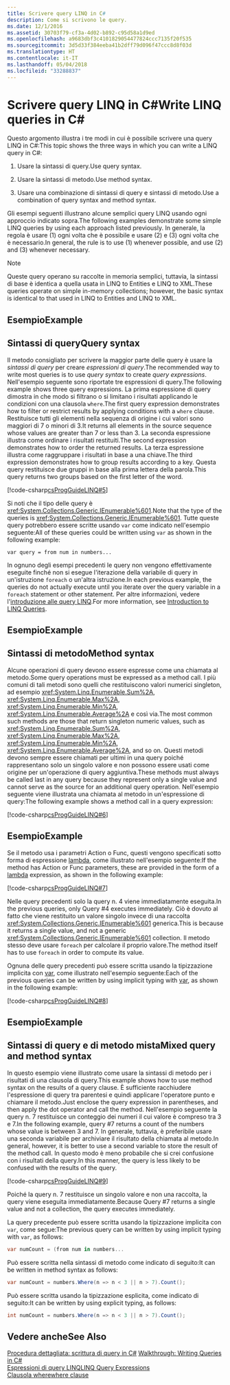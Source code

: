 ```yaml
---
title: Scrivere query LINQ in C#
description: Come si scrivono le query.
ms.date: 12/1/2016
ms.assetid: 30703f79-cf3a-4d02-b892-c95d58a1d9ed
ms.openlocfilehash: a9683dbf3c4101829054477824ccc7135f20f535
ms.sourcegitcommit: 3d5d33f384eeba41b2dff79d096f47ccc8d8f03d
ms.translationtype: HT
ms.contentlocale: it-IT
ms.lasthandoff: 05/04/2018
ms.locfileid: "33288837"
---
```

# <a name="write-linq-queries-in-c"></a><span data-ttu-id="f14fd-103">Scrivere query LINQ in C#</span><span class="sxs-lookup"><span data-stu-id="f14fd-103">Write LINQ queries in C#</span></span>

<span data-ttu-id="f14fd-104">Questo argomento illustra i tre modi in cui è possibile scrivere una query LINQ in C#:</span><span class="sxs-lookup"><span data-stu-id="f14fd-104">This topic shows the three ways in which you can write a LINQ query in C#:</span></span>  
  
1.  <span data-ttu-id="f14fd-105">Usare la sintassi di query.</span><span class="sxs-lookup"><span data-stu-id="f14fd-105">Use query syntax.</span></span>  
  
2.  <span data-ttu-id="f14fd-106">Usare la sintassi di metodo.</span><span class="sxs-lookup"><span data-stu-id="f14fd-106">Use method syntax.</span></span>  
  
3.  <span data-ttu-id="f14fd-107">Usare una combinazione di sintassi di query e sintassi di metodo.</span><span class="sxs-lookup"><span data-stu-id="f14fd-107">Use a combination of query syntax and method syntax.</span></span>  
  
 <span data-ttu-id="f14fd-108">Gli esempi seguenti illustrano alcune semplici query LINQ usando ogni approccio indicato sopra.</span><span class="sxs-lookup"><span data-stu-id="f14fd-108">The following examples demonstrate some simple LINQ queries by using each approach listed previously.</span></span> <span data-ttu-id="f14fd-109">In generale, la regola è usare (1) ogni volta che è possibile e usare (2) e (3) ogni volta che è necessario.</span><span class="sxs-lookup"><span data-stu-id="f14fd-109">In general, the rule is to use (1) whenever possible, and use (2) and (3) whenever necessary.</span></span>  
  
> [!NOTE]
>  <span data-ttu-id="f14fd-110">Queste query operano su raccolte in memoria semplici, tuttavia, la sintassi di base è identica a quella usata in LINQ to Entities e LINQ to XML.</span><span class="sxs-lookup"><span data-stu-id="f14fd-110">These queries operate on simple in-memory collections; however, the basic syntax is identical to that used in LINQ to Entities and LINQ to XML.</span></span>  
  
## <a name="example"></a><span data-ttu-id="f14fd-111">Esempio</span><span class="sxs-lookup"><span data-stu-id="f14fd-111">Example</span></span>  
  
## <a name="query-syntax"></a><span data-ttu-id="f14fd-112">Sintassi di query</span><span class="sxs-lookup"><span data-stu-id="f14fd-112">Query syntax</span></span>  
 <span data-ttu-id="f14fd-113">Il metodo consigliato per scrivere la maggior parte delle query è usare la *sintassi di query* per creare *espressioni di query*.</span><span class="sxs-lookup"><span data-stu-id="f14fd-113">The recommended way to write most queries is to use *query syntax* to create *query expressions*.</span></span> <span data-ttu-id="f14fd-114">Nell'esempio seguente sono riportate tre espressioni di query.</span><span class="sxs-lookup"><span data-stu-id="f14fd-114">The following example shows three query expressions.</span></span> <span data-ttu-id="f14fd-115">La prima espressione di query dimostra in che modo si filtrano o si limitano i risultati applicando le condizioni con una clausola `where`.</span><span class="sxs-lookup"><span data-stu-id="f14fd-115">The first query expression demonstrates how to filter or restrict results by applying conditions with a `where` clause.</span></span> <span data-ttu-id="f14fd-116">Restituisce tutti gli elementi nella sequenza di origine i cui valori sono maggiori di 7 o minori di 3.</span><span class="sxs-lookup"><span data-stu-id="f14fd-116">It returns all elements in the source sequence whose values are greater than 7 or less than 3.</span></span> <span data-ttu-id="f14fd-117">La seconda espressione illustra come ordinare i risultati restituiti.</span><span class="sxs-lookup"><span data-stu-id="f14fd-117">The second expression demonstrates how to order the returned results.</span></span> <span data-ttu-id="f14fd-118">La terza espressione illustra come raggruppare i risultati in base a una chiave.</span><span class="sxs-lookup"><span data-stu-id="f14fd-118">The third expression demonstrates how to group results according to a key.</span></span> <span data-ttu-id="f14fd-119">Questa query restituisce due gruppi in base alla prima lettera della parola.</span><span class="sxs-lookup"><span data-stu-id="f14fd-119">This query returns two groups based on the first letter of the word.</span></span>  
  
 [!code-csharp[csProgGuideLINQ#5](../../../samples/snippets/csharp/concepts/linq/how-to-write-linq-queries_1.cs)]  
  
 <span data-ttu-id="f14fd-120">Si noti che il tipo delle query è <xref:System.Collections.Generic.IEnumerable%601>.</span><span class="sxs-lookup"><span data-stu-id="f14fd-120">Note that the type of the queries is <xref:System.Collections.Generic.IEnumerable%601>.</span></span> <span data-ttu-id="f14fd-121">Tutte queste query potrebbero essere scritte usando `var` come indicato nell'esempio seguente:</span><span class="sxs-lookup"><span data-stu-id="f14fd-121">All of these queries could be written using `var` as shown in the following example:</span></span>  
  
 `var query = from num in numbers...`  
  
 <span data-ttu-id="f14fd-122">In ognuno degli esempi precedenti le query non vengono effettivamente eseguite finché non si esegue l'iterazione della variabile di query in un'istruzione `foreach` o un'altra istruzione.</span><span class="sxs-lookup"><span data-stu-id="f14fd-122">In each previous example, the queries do not actually execute until you iterate over the query variable in a `foreach` statement or other statement.</span></span> <span data-ttu-id="f14fd-123">Per altre informazioni, vedere l'[introduzione alle query LINQ](../programming-guide/concepts/linq/introduction-to-linq-queries.md).</span><span class="sxs-lookup"><span data-stu-id="f14fd-123">For more information, see [Introduction to LINQ Queries](../programming-guide/concepts/linq/introduction-to-linq-queries.md).</span></span>  
  
## <a name="example"></a><span data-ttu-id="f14fd-124">Esempio</span><span class="sxs-lookup"><span data-stu-id="f14fd-124">Example</span></span>  
  
## <a name="method-syntax"></a><span data-ttu-id="f14fd-125">Sintassi di metodo</span><span class="sxs-lookup"><span data-stu-id="f14fd-125">Method syntax</span></span>  
 <span data-ttu-id="f14fd-126">Alcune operazioni di query devono essere espresse come una chiamata al metodo.</span><span class="sxs-lookup"><span data-stu-id="f14fd-126">Some query operations must be expressed as a method call.</span></span> <span data-ttu-id="f14fd-127">I più comuni di tali metodi sono quelli che restituiscono valori numerici singleton, ad esempio <xref:System.Linq.Enumerable.Sum%2A>, <xref:System.Linq.Enumerable.Max%2A>, <xref:System.Linq.Enumerable.Min%2A>, <xref:System.Linq.Enumerable.Average%2A> e così via.</span><span class="sxs-lookup"><span data-stu-id="f14fd-127">The most common such methods are those that return singleton numeric values, such as <xref:System.Linq.Enumerable.Sum%2A>, <xref:System.Linq.Enumerable.Max%2A>, <xref:System.Linq.Enumerable.Min%2A>, <xref:System.Linq.Enumerable.Average%2A>, and so on.</span></span> <span data-ttu-id="f14fd-128">Questi metodi devono sempre essere chiamati per ultimi in una query poiché rappresentano solo un singolo valore e non possono essere usati come origine per un'operazione di query aggiuntiva.</span><span class="sxs-lookup"><span data-stu-id="f14fd-128">These methods must always be called last in any query because they represent only a single value and cannot serve as the source for an additional query operation.</span></span> <span data-ttu-id="f14fd-129">Nell'esempio seguente viene illustrata una chiamata al metodo in un'espressione di query:</span><span class="sxs-lookup"><span data-stu-id="f14fd-129">The following example shows a method call in a query expression:</span></span>  
  
 [!code-csharp[csProgGuideLINQ#6](../../../samples/snippets/csharp/concepts/linq/how-to-write-linq-queries_2.cs)]  
  
## <a name="example"></a><span data-ttu-id="f14fd-130">Esempio</span><span class="sxs-lookup"><span data-stu-id="f14fd-130">Example</span></span>  
 <span data-ttu-id="f14fd-131">Se il metodo usa i parametri Action o Func, questi vengono specificati sotto forma di espressione [lambda](../programming-guide/statements-expressions-operators/lambda-expressions.md), come illustrato nell'esempio seguente:</span><span class="sxs-lookup"><span data-stu-id="f14fd-131">If the method has  Action or Func parameters, these are provided in the form of a [lambda](../programming-guide/statements-expressions-operators/lambda-expressions.md) expression, as shown in the following example:</span></span>  
  
 [!code-csharp[csProgGuideLINQ#7](../../../samples/snippets/csharp/concepts/linq/how-to-write-linq-queries_3.cs)]  
  
 <span data-ttu-id="f14fd-132">Nelle query precedenti solo la query n. 4 viene immediatamente eseguita.</span><span class="sxs-lookup"><span data-stu-id="f14fd-132">In the previous queries, only Query #4 executes immediately.</span></span> <span data-ttu-id="f14fd-133">Ciò è dovuto al fatto che viene restituito un valore singolo invece di una raccolta <xref:System.Collections.Generic.IEnumerable%601> generica.</span><span class="sxs-lookup"><span data-stu-id="f14fd-133">This is because it returns a single value, and not a generic <xref:System.Collections.Generic.IEnumerable%601> collection.</span></span> <span data-ttu-id="f14fd-134">Il metodo stesso deve usare `foreach` per calcolare il proprio valore.</span><span class="sxs-lookup"><span data-stu-id="f14fd-134">The method itself has to use `foreach` in order to compute its value.</span></span>  
  
 <span data-ttu-id="f14fd-135">Ognuna delle query precedenti può essere scritta usando la tipizzazione implicita con [var](../language-reference/keywords/var.md), come illustrato nell'esempio seguente:</span><span class="sxs-lookup"><span data-stu-id="f14fd-135">Each of the previous queries can be written by using implicit typing with [var](../language-reference/keywords/var.md), as shown in the following example:</span></span>  
  
 [!code-csharp[csProgGuideLINQ#8](../../../samples/snippets/csharp/concepts/linq/how-to-write-linq-queries_4.cs)]  
  
## <a name="example"></a><span data-ttu-id="f14fd-136">Esempio</span><span class="sxs-lookup"><span data-stu-id="f14fd-136">Example</span></span>  
  
## <a name="mixed-query-and-method-syntax"></a><span data-ttu-id="f14fd-137">Sintassi di query e di metodo mista</span><span class="sxs-lookup"><span data-stu-id="f14fd-137">Mixed query and method syntax</span></span>  
 <span data-ttu-id="f14fd-138">In questo esempio viene illustrato come usare la sintassi di metodo per i risultati di una clausola di query.</span><span class="sxs-lookup"><span data-stu-id="f14fd-138">This example shows how to use method syntax on the results of a query clause.</span></span> <span data-ttu-id="f14fd-139">È sufficiente racchiudere l'espressione di query tra parentesi e quindi applicare l'operatore punto e chiamare il metodo.</span><span class="sxs-lookup"><span data-stu-id="f14fd-139">Just enclose the query expression in parentheses, and then apply the dot operator and call the method.</span></span> <span data-ttu-id="f14fd-140">Nell'esempio seguente la query n. 7 restituisce un conteggio dei numeri il cui valore è compreso tra 3 e 7.</span><span class="sxs-lookup"><span data-stu-id="f14fd-140">In the following example, query #7 returns a count of the numbers whose value is between 3 and 7.</span></span> <span data-ttu-id="f14fd-141">In generale, tuttavia, è preferibile usare una seconda variabile per archiviare il risultato della chiamata al metodo.</span><span class="sxs-lookup"><span data-stu-id="f14fd-141">In general, however, it is better to use a second variable to store the result of the method call.</span></span> <span data-ttu-id="f14fd-142">In questo modo è meno probabile che si crei confusione con i risultati della query.</span><span class="sxs-lookup"><span data-stu-id="f14fd-142">In this manner, the query is less likely to be confused with the results of the query.</span></span>  
  
 [!code-csharp[csProgGuideLINQ#9](../../../samples/snippets/csharp/concepts/linq/how-to-write-linq-queries_5.cs)]  
  
 <span data-ttu-id="f14fd-143">Poiché la query n. 7 restituisce un singolo valore e non una raccolta, la query viene eseguita immediatamente.</span><span class="sxs-lookup"><span data-stu-id="f14fd-143">Because Query #7 returns a single value and not a collection, the query executes immediately.</span></span>  
  
 <span data-ttu-id="f14fd-144">La query precedente può essere scritta usando la tipizzazione implicita con `var`, come segue:</span><span class="sxs-lookup"><span data-stu-id="f14fd-144">The previous query can be written by using implicit typing with `var`, as follows:</span></span>  
  
```csharp  
var numCount = (from num in numbers...  
```  
  
 <span data-ttu-id="f14fd-145">Può essere scritta nella sintassi di metodo come indicato di seguito:</span><span class="sxs-lookup"><span data-stu-id="f14fd-145">It can be written in method syntax as follows:</span></span>  
  
```csharp  
var numCount = numbers.Where(n => n < 3 || n > 7).Count();  
```  
  
 <span data-ttu-id="f14fd-146">Può essere scritta usando la tipizzazione esplicita, come indicato di seguito:</span><span class="sxs-lookup"><span data-stu-id="f14fd-146">It can be written by using explicit typing, as follows:</span></span>  
  
```csharp  
int numCount = numbers.Where(n => n < 3 || n > 7).Count();  
```  
  
## <a name="see-also"></a><span data-ttu-id="f14fd-147">Vedere anche</span><span class="sxs-lookup"><span data-stu-id="f14fd-147">See Also</span></span>  
  <span data-ttu-id="f14fd-148">[Procedura dettagliata: scrittura di query in C#](../programming-guide/concepts/linq/walkthrough-writing-queries-linq.md) </span><span class="sxs-lookup"><span data-stu-id="f14fd-148">[Walkthrough: Writing Queries in C#](../programming-guide/concepts/linq/walkthrough-writing-queries-linq.md) </span></span>  
 [<span data-ttu-id="f14fd-149">Espressioni di query LINQ</span><span class="sxs-lookup"><span data-stu-id="f14fd-149">LINQ Query Expressions</span></span>](index.md)  
 [<span data-ttu-id="f14fd-150">Clausola where</span><span class="sxs-lookup"><span data-stu-id="f14fd-150">where clause</span></span>](../language-reference/keywords/where-clause.md)
